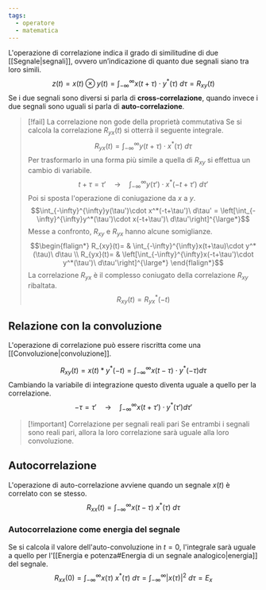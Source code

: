 ```yaml
---
tags:
  - operatore
  - matematica
---
```

L'operazione di correlazione indica il grado di similitudine di due [[Segnale|segnali]], ovvero un’indicazione di quanto due segnali siano tra loro simili.
$$z(t) = x(t) \otimes y(t) = \int_{-\infty}^{\infty}x(t+\tau)\cdot y^*(\tau)\ d\tau = R_{xy}(t)$$
Se i due segnali sono diversi si parla di **cross-correlazione**, quando invece i due segnali sono uguali si parla di **auto-correlazione**. 

>[!fail] La correlazione non gode della proprietà commutativa
>Se si calcola la correlazione $R_{yx}(t)$ si otterrà il seguente integrale.
>$$R_{yx}(t)=\int_{-\infty}^{\infty}y(t+\tau)\cdot x^*(\tau)\ d\tau$$
>Per trasformarlo in una forma più simile a quella di $R_{xy}$ si effettua un cambio di variabile.
>$$t+\tau=\tau'\quad\longrightarrow\quad\int_{-\infty}^{\infty}y(\tau')\cdot x^*(-t+\tau')\ d\tau'$$
>Poi si sposta l'operazione di coniugazione da $x$ a $y$.
>$$\int_{-\infty}^{\infty}y(\tau')\cdot x^*(-t+\tau')\ d\tau' = \left[\int_{-\infty}^{\infty}y^*(\tau')\cdot x(-t+\tau')\ d\tau'\right]^{\large*}$$
>Messe a confronto, $R_{xy}$ e $R_{yx}$ hanno alcune somiglianze.
>$$\begin{flalign*}
> R_{xy}(t)= & \int_{-\infty}^{\infty}x(t+\tau)\cdot y^*(\tau)\ d\tau \\
> R_{yx}(t)= & \left[\int_{-\infty}^{\infty}x(-t+\tau')\cdot y^*(\tau')\ d\tau'\right]^{\large*}
> \end{flalign*}$$
> La correlazione $R_{yx}$ è il complesso coniugato della correlazione $R_{xy}$ ribaltata.
> $$R_{xy}(t) = R^*_{yx}(-t)$$
## Relazione con la convoluzione

L'operazione di correlazione può essere riscritta come una [[Convoluzione|convoluzione]].

$$R_{xy}(t) = x(t)* y^*(-t) = \int_{-\infty}^{\infty}x(t-\tau)\cdot y^*(-\tau)d\tau$$
Cambiando la variabile di integrazione questo diventa uguale a quello per la correlazione.
$$-\tau=\tau'\quad\longrightarrow\quad\int_{-\infty}^{\infty}x(t+\tau')\cdot y^*(\tau')d\tau'$$
>[!important] Correlazione per segnali reali pari
>Se entrambi i segnali sono reali pari, allora la loro correlazione sarà uguale alla loro convoluzione.
## Autocorrelazione

L'operazione di auto-correlazione avviene quando un segnale $x(t)$ è correlato con se stesso.
$$R_{xx}(t) = \int_{-\infty}^{\infty}x(t-\tau)\ x^*(\tau)\ d\tau$$
### Autocorrelazione come energia del segnale

Se si calcola il valore dell'auto-convoluzione in $t=0$, l'integrale sarà uguale a quello per l'[[Energia e potenza#Energia di un segnale analogico|energia]] del segnale.
$$R_{xx}(0) = \int_{-\infty}^{\infty}x(\tau)\ x^*(\tau)\ d\tau = \int_{-\infty}^{\infty} \left|x(\tau)\right|^2\ d\tau = E_x$$
